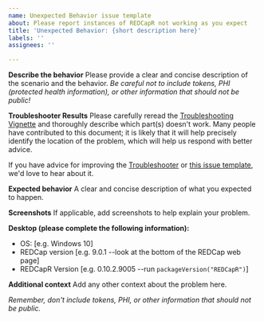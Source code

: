 ```yaml
---
name: Unexpected Behavior issue template
about: Please report instances of REDCapR not working as you expect
title: 'Unexpected Behavior: {short description here}'
labels: ''
assignees: ''

---
```


**Describe the behavior**
Please provide a clear and concise description of the scenario and the behavior.  *Be careful not to include tokens, PHI (protected health information), or other information that should not be public!*

**Troubleshooter Results**
Please carefully reread the [Troubleshooting Vignette](https://ouhscbbmc.github.io/REDCapR/articles/TroubleshootingApiCalls.html) and thoroughly describe which part(s) doesn't work.  Many people have contributed to this document; it is likely that it will help precisely identify the location of the problem, which will help us respond with better advice.

If you have advice for improving the [Troubleshooter](https://ouhscbbmc.github.io/REDCapR/articles/TroubleshootingApiCalls.html) or [this issue template](https://github.com/OuhscBbmc/REDCapR/blob/master/.github/ISSUE_TEMPLATE/unexpected-behavior-issue-template.md), we'd love to hear about it.

**Expected behavior**
A clear and concise description of what you expected to happen.

**Screenshots**
If applicable, add screenshots to help explain your problem.

**Desktop (please complete the following information):**
 - OS: [e.g. Windows 10]
 - REDCap version [e.g. 9.0.1 --look at the bottom of the REDCap web page]
 - REDCapR Version [e.g. 0.10.2.9005  --run `packageVersion("REDCapR")`]


**Additional context**
Add any other context about the problem here.

*Remember, don't include tokens, PHI, or other information that should not be public.*
